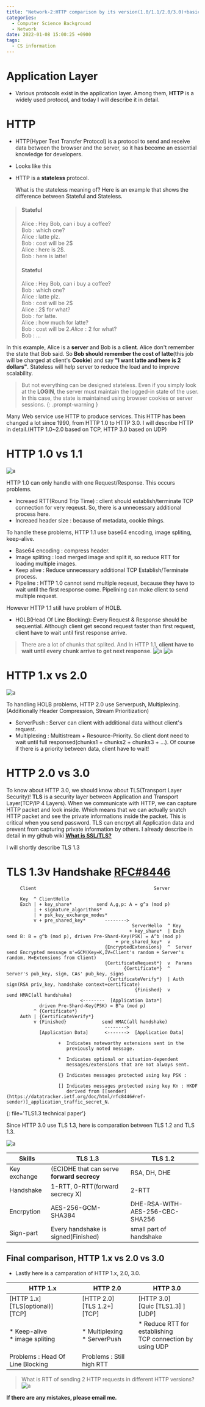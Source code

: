 ```yaml
---
title: "Network-2:HTTP comparison by its version(1.0/1.1/2.0/3.0)+basic TLS"
categories:
  - Computer Science Background
  - Network
date: 2022-01-08 15:00:25 +0900
tags:
  - CS information
---
```


# Application Layer
* Various protocols exist in the application layer. Among them, **HTTP** is a widely used protocol, and today I will describe it in detail.

# HTTP
* HTTP(Hyper Text Transfer Protocol) is a protocol to send and receive data between the browser and the server, so it has become an essential knowledge for developers.
* Looks like this


* HTTP is a **stateless** protocol.
  
  What is the stateless meaning of? Here is an example that shows the difference between Stateful and Stateless.  
> #### Stateful   
> Alice : Hey Bob, can i buy a coffee?    
> Bob : which one?    
> Alice : latte plz.   
> Bob : cost will be 2$   
> Alice : here is 2$.   
> Bob : here is latte!   
> 
> #### Stateful
> Alice : Hey Bob, can i buy a coffee?   
> Bob : which one?   
> Alice : latte plz.   
> Bob : cost will be 2$    
> Alice : 2$ for what?   
> Bob : for latte.   
> Alice : how much for latte?   
> Bob : cost will be 2$.   
> Alice : 2$ for what?   
> Bob : ...   

  In this example, Alice is a **server** and Bob is a **client**. Alice don't remember the state that Bob said. So **Bob should remember the cost of latte**(this job will be charged at client's **Cookie**) and say **"I want latte and here is 2 dollars"**. Stateless will help server to reduce the load and to improve scalability.
  
> But not everything can be designed stateless. Even if you simply look at the **LOGIN**, the server must maintain the logged-in state of the user. In this case, the state is maintained using browser cookies or server sessions.
{: .prompt-warning }

Many Web service use HTTP to produce services. This HTTP has been changed a lot since 1990, from HTTP 1.0 to HTTP 3.0. I will describe HTTP in detail.(HTTP 1.0~2.0 based on TCP, HTTP 3.0 based on UDP)

# HTTP 1.0 vs 1.1
![a](../../assets/p/3/http1.png)

HTTP 1.0 can only handle with one Request/Response. This occurs problems.
* Increaed RTT(Round Trip Time) : client should establish/terminate TCP connection for very reqeust. So, there is a unnecessary additional process here.
* Increaed header size : because of metadata, cookie things.

To handle these problems, HTTP 1.1 use base64 encoding, image spliting, keep-alive.
* Base64 encoding : compress header.
* Image spliting : load merged image and split it, so reduce RTT for loading multiple images.
* Keep alive : Reduce unnecessary additional TCP Establish/Terminate process.
* Pipeline : HTTP 1.0 cannot send multiple reqeust, because they have to wait until the first response come. Pipelining can make client to send multiple request.

However HTTP 1.1 still have problem of HOLB.
* HOLB(Head Of Line Blocking): Every Request & Response should be sequential. Although client get second request faster than first request, client have to wait until first response arrive.
> There are a lot of chunks that splited. And In HTTP 1.1, **client have to wait until every chunk arrive to get next response**.
> ![a](../../assets/p/3/http1.1.png)
> ![a](../../assets/p/3/http1.1chunk.png)

# HTTP 1.x vs 2.0
![a](../../assets/p/3/http2.png)

To handling HOLB problems, HTTP 2.0 use Serverpush, Multiplexing.(Additionally Header Compression, Stream Prioritization)
* ServerPush : Server can client with additional data without client's request.
* Multiplexing : Multistream + Resource-Priority. So client dont need to wait until full responsed(chunks1 + chunks2 + chunks3 + ...). Of course if there is a priority between data, client have to wait!

# HTTP 2.0 vs 3.0

To know about HTTP 3.0, we should know about TLS(Transport Layer Security)! **TLS** is a security layer between Application and Transport Layer(TCP/IP 4 Layers). When we communicate with HTTP, we can capture HTTP packet and look inside. Which means that we can actually snatch HTTP packet and see the private informations inside the packet. This is critical when you send password. TLS can encrpyt all Application data and prevent from capturing private information by others. I already describe in detail in my github wiki [**What is SSL/TLS?**](https://github.com/ghkdqhrbals/golang-backend-master/wiki/ghkdqhrbals:SSL-TLS)

I will shortly describe TLS 1.3

# TLS 1.3v Handshake [RFC#8446](https://datatracker.ietf.org/doc/html/rfc8446#section-4.4.4)
```
     Client                                           Server

     Key  ^ ClientHello
     Exch | + key_share*         send A,g,p: A = g^a (mod p)
          | + signature_algorithms*
          | + psk_key_exchange_modes*
          v + pre_shared_key*       -------->
                                              ServerHello  ^ Key
                                             + key_share*  | Exch      send B: B = g^b (mod p), driven Pre-Shard-Key(PSK) = A^b (mod p)
                                        + pre_shared_key*  v           
                                    {EncryptedExtensions}  ^  Server   send Encrypted message m'=GCM(Key=K,IV=Client's random + Server's random, M=Extensions from Client)
                                    {CertificateRequest*}  v  Params
                                           {Certificate*}  ^           Server's pub_key, sign, CAs' pub_key, signs
                                     {CertificateVerify*}  | Auth      sign(RSA priv_key, handshake context+certificate)
                                               {Finished}  v           send HMAC(all handshake)
                           <--------  [Application Data*]
            driven Pre-Shard-Key(PSK) = B^a (mod p)
          ^ {Certificate*}     
     Auth | {CertificateVerify*}
          v {Finished}             send HMAC(all handshake)
                                    -------->
            [Application Data]      <------->  [Application Data]

                   +  Indicates noteworthy extensions sent in the
                      previously noted message.

                   *  Indicates optional or situation-dependent
                      messages/extensions that are not always sent.

                   {} Indicates messages protected using key PSK :

                   [] Indicates messages protected using key Kn : HKDF
                      derived from [[sender](https://datatracker.ietf.org/doc/html/rfc8446#ref-sender)]_application_traffic_secret_N.
```
{: file='TLS1.3 technical paper'}

Since HTTP 3.0 use TLS 1.3, here is comparation between TLS 1.2 and TLS 1.3.

![a](../../assets/p/3/tls.png)

| Skills       | TLS 1.3                                    | TLS 1.2                         |
| ------------ | ------------------------------------------ | ------------------------------- |
| Key exchange | (EC)DHE that can serve **forward secrecy** | RSA, DH, DHE                    |
| Handshake    | 1-RTT, 0-RTT(forward secrecy X)            | 2-RTT                           |
| Encrpytion   | AES-256-GCM-SHA384                         | DHE-RSA-WITH-AES-256-CBC-SHA256 |
| Sign-part    | Every handshake is signed(Finished)        | small part of handshake         |

## Final comparison, HTTP 1.x vs 2.0 vs 3.0

* Lastly here is a camparation of HTTP 1.x, 2.0, 3.0.

| HTTP 1.x                                  | HTTP 2.0                              | HTTP 3.0                                                      |
| ----------------------------------------- | ------------------------------------- | ------------------------------------------------------------- |
| [HTTP 1.x]<br> [TLS(optional)] <br> [TCP] | [HTTP 2.0] <br> [TLS 1.2+] <br> [TCP] | [HTTP 3.0] <br> [Quic [TLS1.3] ] <br> [UDP]                   |
| * Keep-alive <br> * image spliting        | * Multiplexing <br> * ServerPush      | * Reduce RTT for establishing <br>TCP connection by using UDP |
| Problems : Head Of Line Blocking          | Problems : Still high RTT             |                                                               |

> What is RTT of sending 2 HTTP requests in different HTTP versions?
> ![a](../../assets/p/3/http_compare.png)

**If there are any mistakes, please email me.**